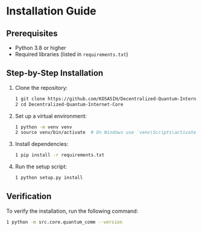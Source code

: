 # Installation Guide

## Prerequisites
- Python 3.8 or higher
- Required libraries (listed in `requirements.txt`)

## Step-by-Step Installation
1. Clone the repository:
   ```bash
   1 git clone https://github.com/KOSASIH/Decentralized-Quantum-Internet-Core.git
   2 cd Decentralized-Quantum-Internet-Core
   ```

2. Set up a virtual environment:

   ```bash
   1 python -m venv venv
   2 source venv/bin/activate  # On Windows use `venv\Scripts\activate`
   ```

3. Install dependencies:

   ```bash
   1 pip install -r requirements.txt
   ```
   
4. Run the setup script:

   ```bash
   1 python setup.py install
   ```
   
## Verification
To verify the installation, run the following command:

   ```bash
   1 python -m src.core.quantum_comm --version
   ```
